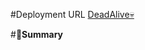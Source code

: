 #Deployment URL
[DeadAlive💀](https://kookmin-my.sharepoint.com/:u:/g/personal/20185291_kookmin_kr/EWreD-8yub1Kt16KxbQjyQsBcT5reYwM43gIgTAXhlh03w?e=UIwGdc)

#**🔸Summary**
